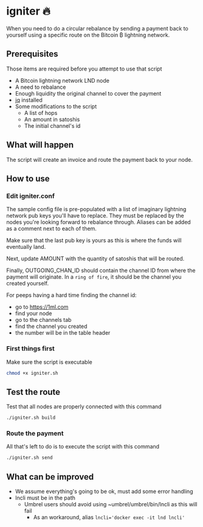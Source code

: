# igniter 🔥

When you need to do a circular rebalance by sending a payment 
back to yourself using a specific route on the Bitcoin ₿ 
lightning network.

## Prerequisites

Those items are required before you attempt to use that script

* A Bitcoin lightning network LND node
* A need to rebalance
* Enough liquidity the original channel to cover the payment
* [jq](https://stedolan.github.io/jq/) installed
* Some modifications to the script
  * A list of hops
  * An amount in satoshis
  * The initial channel's id

## What will happen

The script will create an invoice and route the payment back to
your node.

## How to use

### Edit igniter.conf

The sample config file is pre-populated with a list of imaginary
lightning network pub keys you'll have to replace. They must be
replaced by the nodes you're looking forward to rebalance through.
Aliases can be added as a comment next to each of them.

Make sure that the last pub key is yours as this is where the 
funds will eventually land.

Next, update AMOUNT with the quantity of satoshis that will be
routed.

Finally, OUTGOING_CHAN_ID should contain the channel ID from
where the payment will originate. In a `ring of fire`, it should
be the channel you created yourself.

For peeps having a hard time finding the channel id:

* go to https://1ml.com
* find your node
* go to the channels tab
* find the channel you created
* the number will be in the table header

### First things first

Make sure the script is executable

```bash
chmod +x igniter.sh
```

## Test the route

Test that all nodes are properly connected with this command

```bash
./igniter.sh build
```

### Route the payment

All that's left to do is to execute the script with this command

```bash
./igniter.sh send
```

## What can be improved

* We assume everything's going to be ok, must add some error handling
* lncli must be in the path
  * Umbrel users should avoid using ~umbrel/umbrel/bin/lncli as this will fail
    * As an workaround, alias `lncli='docker exec -it lnd lncli'`
